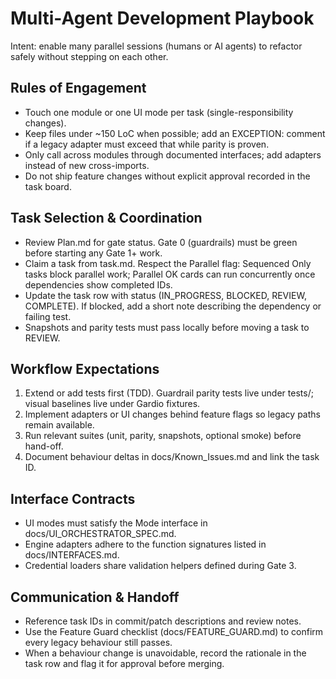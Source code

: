# Multi-Agent Development Playbook

Intent: enable many parallel sessions (humans or AI agents) to refactor safely without stepping on each other.

## Rules of Engagement
- Touch one module or one UI mode per task (single-responsibility changes).
- Keep files under ~150 LoC when possible; add an EXCEPTION: comment if a legacy adapter must exceed that while parity is proven.
- Only call across modules through documented interfaces; add adapters instead of new cross-imports.
- Do not ship feature changes without explicit approval recorded in the task board.

## Task Selection & Coordination
- Review Plan.md for gate status. Gate 0 (guardrails) must be green before starting any Gate 1+ work.
- Claim a task from task.md. Respect the Parallel flag: Sequenced Only tasks block parallel work; Parallel OK cards can run concurrently once dependencies show completed IDs.
- Update the task row with status (IN_PROGRESS, BLOCKED, REVIEW, COMPLETE). If blocked, add a short note describing the dependency or failing test.
- Snapshots and parity tests must pass locally before moving a task to REVIEW.

## Workflow Expectations
1. Extend or add tests first (TDD). Guardrail parity tests live under tests/; visual baselines live under Gardio fixtures.
2. Implement adapters or UI changes behind feature flags so legacy paths remain available.
3. Run relevant suites (unit, parity, snapshots, optional smoke) before hand-off.
4. Document behaviour deltas in docs/Known_Issues.md and link the task ID.

## Interface Contracts
- UI modes must satisfy the Mode interface in docs/UI_ORCHESTRATOR_SPEC.md.
- Engine adapters adhere to the function signatures listed in docs/INTERFACES.md.
- Credential loaders share validation helpers defined during Gate 3.

## Communication & Handoff
- Reference task IDs in commit/patch descriptions and review notes.
- Use the Feature Guard checklist (docs/FEATURE_GUARD.md) to confirm every legacy behaviour still passes.
- When a behaviour change is unavoidable, record the rationale in the task row and flag it for approval before merging.
